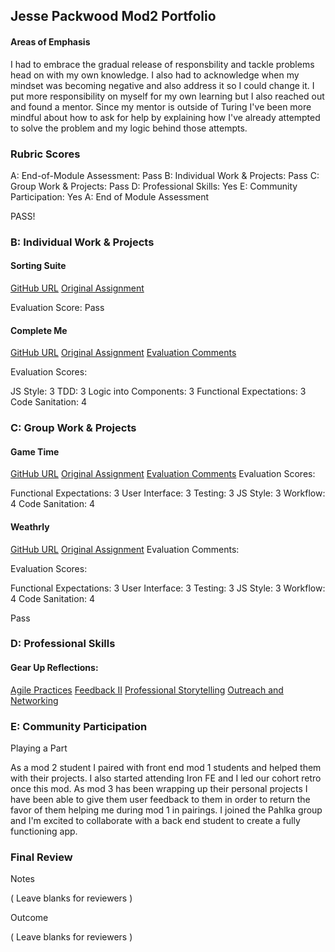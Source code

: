 ## Jesse Packwood Mod2 Portfolio
#### Areas of Emphasis

I had to embrace the gradual release of responsbility and tackle problems head on with my own knowledge. I also had to acknowledge when my mindset was becoming negative and also address it so I could change it. I put more responsibility on myself for my own learning but I also reached out and found a mentor. Since my mentor is outside of Turing I've been more mindful about how to ask for help by explaining how I've already attempted to solve the problem and my logic behind those attempts.

### Rubric Scores

A: End-of-Module Assessment: Pass
B: Individual Work & Projects: Pass
C: Group Work & Projects: Pass
D: Professional Skills: Yes
E: Community Participation: Yes
A: End of Module Assessment

PASS!

### B: Individual Work & Projects

#### Sorting Suite

[GitHub URL](https://github.com/Jessewood/sorting-suite)
[Original Assignment](http://frontend.turing.io/projects/sorting-suite.html)

Evaluation Score: Pass

#### Complete Me

[GitHub URL](https://github.com/Jessewood/jp-complete-me)
[Original Assignment](http://frontend.turing.io/projects/complete-me.html)
[Evaluation Comments](https://github.com/turingschool/front-end-submissions-public/blob/master/1708/mod-2/completeMe/jesse.md)

Evaluation Scores:

JS Style: 3
TDD: 3
Logic into Components: 3
Functional Expectations: 3
Code Sanitation: 4

### C: Group Work & Projects

#### Game Time

[GitHub URL](https://github.com/j25bender/game-time)
[Original Assignment](http://frontend.turing.io/projects/game-time.html)
[Evaluation Comments](https://github.com/turingschool/front-end-submissions-public/blob/master/1708/mod-2/gametime/jesse-bender.md)
Evaluation Scores:

Functional Expectations: 3
User Interface: 3
Testing: 3
JS Style: 3
Workflow: 4
Code Sanitation: 4

#### Weathrly

[GitHub URL](https://github.com/Jessewood/weathrly)
[Original Assignment](http://frontend.turing.io/projects/weathrly.html)
Evaluation Comments:

Evaluation Scores:

Functional Expectations: 3
User Interface: 3
Testing: 3
JS Style: 3
Workflow: 4
Code Sanitation: 4

Pass
### D: Professional Skills

#### Gear Up Reflections:

[Agile Practices](https://gist.github.com/Jessewood/5fd04ba54a1944600a1a2e4fa020f29c)
[Feedback II](https://gist.github.com/Jessewood/730c301cf73cf318c654f7c96365b47e)
[Professional Storytelling](https://gist.github.com/Jessewood/887324f9b57b6bcded60b8c4f9bc7f6c)
[Outreach and Networking](https://gist.github.com/Jessewood/9ef5ccecd233b0128352c89693c467f0)

### E: Community Participation

Playing a Part

As a mod 2 student I paired with front end mod 1 students and helped them with their projects. I also started attending Iron FE and I led our cohort retro once this mod. As mod 3 has been wrapping up their personal projects I have been able to give them user feedback to them in order to return the favor of them helping me during mod 1 in pairings. I joined the Pahlka group and I'm excited to collaborate with a back end student to create a fully functioning app.

### Final Review

Notes

( Leave blanks for reviewers )

Outcome

( Leave blanks for reviewers )
